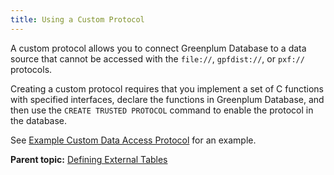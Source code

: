 ```yaml
---
title: Using a Custom Protocol 
---
```


A custom protocol allows you to connect Greenplum Database to a data source that cannot be accessed with the `file://`, `gpfdist://`, or `pxf://` protocols.

Creating a custom protocol requires that you implement a set of C functions with specified interfaces, declare the functions in Greenplum Database, and then use the `CREATE TRUSTED PROTOCOL` command to enable the protocol in the database.

See [Example Custom Data Access Protocol](../load/topics/g-example-custom-data-access-protocol.html) for an example.

**Parent topic:** [Defining External Tables](../external/g-external-tables.html)

